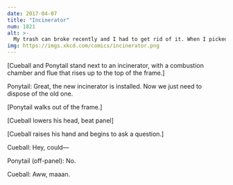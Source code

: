 ```yaml
---
date: 2017-04-07
title: "Incinerator"
num: 1821
alt: >-
  My trash can broke recently and I had to get rid of it. When I picked it up, I suffered a brief but harrowing existential crisis.
img: https://imgs.xkcd.com/comics/incinerator.png
---
```

[Cueball and Ponytail stand next to an incinerator, with a combustion chamber and flue that rises up to the top of the frame.]

Ponytail: Great, the new incinerator is installed. Now we just need to dispose of the old one.

[Ponytail walks out of the frame.]

[Cueball lowers his head, beat panel]

[Cueball raises his hand and begins to ask a question.]

Cueball: Hey, could—

Ponytail (off-panel): No.

Cueball: Aww, maaan.